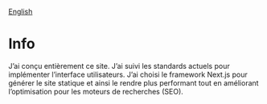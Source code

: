 [English](./README.md) 

# Info

J’ai conçu entièrement ce site. J’ai suivi les standards actuels pour implémenter 
l’interface utilisateurs. J’ai choisi le framework Next.js pour générer le site 
statique et ainsi le rendre plus performant tout en améliorant l’optimisation pour les 
moteurs de recherches (SEO).
